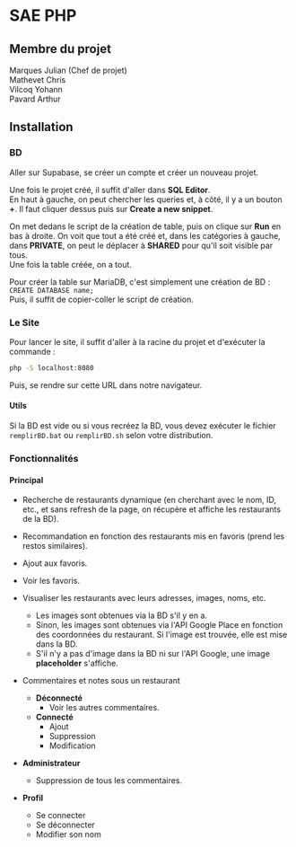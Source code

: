 
# SAE PHP

## Membre du projet
Marques Julian (Chef de projet)  
Mathevet Chris  
Vilcoq Yohann  
Pavard Arthur  

## Installation  

### BD  
Aller sur Supabase, se créer un compte et créer un nouveau projet.  

Une fois le projet créé, il suffit d'aller dans **SQL Editor**.  
En haut à gauche, on peut chercher les queries et, à côté, il y a un bouton **+**. Il faut cliquer dessus puis sur **Create a new snippet**.  

On met dedans le script de la création de table, puis on clique sur **Run** en bas à droite. On voit que tout a été créé et, dans les catégories à gauche, dans **PRIVATE**, on peut le déplacer à **SHARED** pour qu'il soit visible par tous.  
Une fois la table créée, on a tout.  

Pour créer la table sur MariaDB, c'est simplement une création de BD :  
`CREATE DATABASE name;`  
Puis, il suffit de copier-coller le script de création.  

### Le Site  

Pour lancer le site, il suffit d'aller à la racine du projet et d'exécuter la commande :  
```sh
php -S localhost:8080
```

Puis, se rendre sur cette URL dans notre navigateur.  

#### Utils  
Si la BD est vide ou si vous recréez la BD, vous devez exécuter le fichier `remplirBD.bat` ou `remplirBD.sh` selon votre distribution.  

### Fonctionnalités  

#### Principal  
- Recherche de restaurants dynamique (en cherchant avec le nom, ID, etc., et sans refresh de la page, on récupère et affiche les restaurants de la BD).  
- Recommandation en fonction des restaurants mis en favoris (prend les restos similaires).  
- Ajout aux favoris.  
- Voir les favoris.  
- Visualiser les restaurants avec leurs adresses, images, noms, etc.  
  - Les images sont obtenues via la BD s'il y en a.  
  - Sinon, les images sont obtenues via l'API Google Place en fonction des coordonnées du restaurant. Si l'image est trouvée, elle est mise dans la BD.  
  - S'il n'y a pas d'image dans la BD ni sur l'API Google, une image **placeholder** s'affiche.  

- Commentaires et notes sous un restaurant  
  - **Déconnecté**  
    - Voir les autres commentaires.  
  - **Connecté**  
    - Ajout  
    - Suppression  
    - Modification  

- **Administrateur**  
  - Suppression de tous les commentaires.  

- **Profil**  
  - Se connecter  
  - Se déconnecter  
  - Modifier son nom  